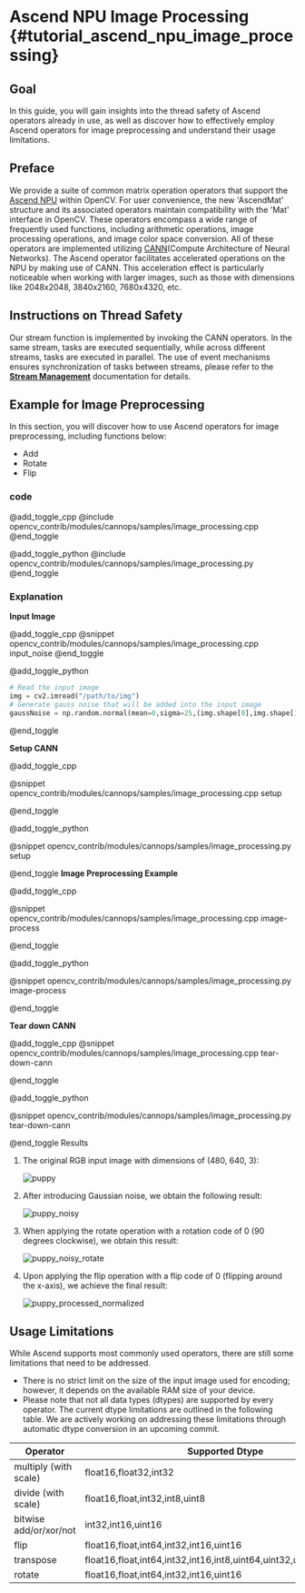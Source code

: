 Ascend NPU Image Processing {#tutorial_ascend_npu_image_processing}
==========================================================

## Goal

In this guide, you will gain insights into the thread safety of Ascend operators already in use, as well as discover how to effectively employ Ascend operators for image preprocessing and understand their usage limitations.

## Preface

We provide a suite of common matrix operation operators that support the [Ascend NPU](https://www.hiascend.com/en/) within OpenCV. For user convenience, the new 'AscendMat' structure and its associated operators maintain compatibility with the 'Mat' interface in OpenCV. These operators encompass a wide range of frequently used functions, including arithmetic operations, image processing operations, and image color space conversion. All of these operators are implemented utilizing [CANN](https://www.hiascend.com/en/software/cann)(Compute Architecture of Neural Networks). The Ascend operator facilitates accelerated operations on the NPU by making use of CANN. This acceleration effect is particularly noticeable when working with larger images, such as those with dimensions like 2048x2048, 3840x2160, 7680x4320, etc.


## Instructions on Thread Safety

Our stream function is implemented by invoking the CANN operators. In the same stream, tasks are executed sequentially, while across different streams, tasks are executed in parallel. The use of event mechanisms ensures synchronization of tasks between streams, please refer to the [**Stream Management**](https://www.hiascend.com/document/detail/en/CANNCommunityEdition/600alphaX/infacldevg/aclcppdevg/aclcppdevg_000147.html) documentation for details.


## Example for Image Preprocessing

In this section, you will discover how to use Ascend operators for image preprocessing, including functions below:

- Add
- Rotate
- Flip


### code

@add_toggle_cpp
@include opencv_contrib/modules/cannops/samples/image_processing.cpp
@end_toggle

@add_toggle_python
@include opencv_contrib/modules/cannops/samples/image_processing.py
@end_toggle

### Explanation

**Input Image**

@add_toggle_cpp
@snippet opencv_contrib/modules/cannops/samples/image_processing.cpp input_noise
@end_toggle

@add_toggle_python

```python
# Read the input image
img = cv2.imread("/path/to/img")
# Generate gauss noise that will be added into the input image
gaussNoise = np.random.normal(mean=0,sigma=25,(img.shape[0],img.shape[1],img.shape[2])).astype(img.dtype)
```

@end_toggle

**Setup CANN**

@add_toggle_cpp

@snippet opencv_contrib/modules/cannops/samples/image_processing.cpp setup

@end_toggle

@add_toggle_python

@snippet opencv_contrib/modules/cannops/samples/image_processing.py setup

@end_toggle
**Image Preprocessing Example**

@add_toggle_cpp

@snippet opencv_contrib/modules/cannops/samples/image_processing.cpp image-process

@end_toggle

@add_toggle_python

@snippet opencv_contrib/modules/cannops/samples/image_processing.py image-process

@end_toggle

**Tear down CANN**

@add_toggle_cpp
@snippet opencv_contrib/modules/cannops/samples/image_processing.cpp tear-down-cann

@end_toggle

@add_toggle_python

@snippet opencv_contrib/modules/cannops/samples/image_processing.py tear-down-cann

@end_toggle
Results

1. The original RGB input image with dimensions of (480, 640, 3):

   ![puppy](./puppy.jpg)

2. After introducing Gaussian noise, we obtain the following result:

   ![puppy_noisy](./puppy_noisy.jpg)

3. When applying the rotate operation with a rotation code of 0 (90 degrees clockwise), we obtain this result:

   ![puppy_noisy_rotate](./puppy_noisy_rotate.jpg)

4. Upon applying the flip operation with a flip code of 0 (flipping around the x-axis), we achieve the final result:

   ![puppy_processed_normalized](./puppy_processed.jpg)



## Usage Limitations

While Ascend supports most commonly used operators, there are still some limitations that need to be addressed.

- There is no strict limit on the size of the input image used for encoding; however, it depends on the available RAM size of your device.
- Please note that not all data types (dtypes) are supported by every operator. The current dtype limitations are outlined in the following table. We are actively working on addressing these limitations through automatic dtype conversion in an upcoming commit.


| Operator               | Supported Dtype                                              |
| ---------------------- | ------------------------------------------------------------ |
| multiply (with scale)  | float16,float32,int32                                        |
| divide (with scale)    | float16,float,int32,int8,uint8                               |
| bitwise add/or/xor/not | int32,int16,uint16                                           |
| flip                   | float16,float,int64,int32,int16,uint16                       |
| transpose              | float16,float,int64,int32,int16,int8,uint64,uint32,uint16,uint8,bool |
| rotate                 | float16,float,int64,int32,int16,uint16                       |
